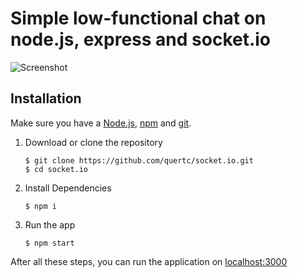 # Simple low-functional chat on node.js, express and socket.io

![Screenshot](https://github.com/quertc/socket.io/master/public/image/image.PNG)

## Installation
Make sure you have a [Node.js](https://nodejs.org/), [npm](https://www.npmjs.com/) and [git](https://git-scm.com).

1. Download or clone the repository

	```
	$ git clone https://github.com/quertc/socket.io.git
	$ cd socket.io
	```
2. Install Dependencies

	```
	$ npm i
	```
3. Run the app

	```
	$ npm start
	```

After all these steps, you can run the application on [localhost:3000](http://localhost:3000/)
